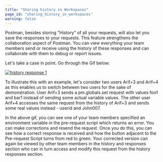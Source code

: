 ```yaml
---
title: "Sharing history in Workspaces"
page_id: "sharing_history_in_workspaces"
warning: false
---
```


 Postman, besides storing "History" of all your requests, will also let you save the responses to your requests. This feature strengthens the collaboration aspect of Postman. You can view everything your team members send or receive using the history of these responses and can collaborate with them to debug or report issues. 

 Let's take a case in point. Go through the Gif below:

 [![history response 1](https://s3.amazonaws.com/postman-static-getpostman-com/postman-docs/History_Response.gif)](https://s3.amazonaws.com/postman-static-getpostman-com/postman-docs/History_Response.gif)

 To illustrate this with an example, let's consider two users Arif+3 and Arif+4 as this enables us to switch between two users for the sake of demonstration. User Arif+3 sends a pm.globals.set request with values foo1 and bar1 instead of sending some actual variable values. The other user Arif+4 accesses the same request from the history of Arif+3 and sends some real values instead - userid and John007.   
 


 
 In the above gif, you can see one of your team members specified an environment variable in the pre-request script which returns an error. You can make corrections and resend the request. Once you do this, you can see how a correct response is received and how the button adjacent to the Pre-request Script turns from red to green. Your corrected version can again be viewed by other team members in the history and responses section who can in turn access and modify this request from the history responses section. 








